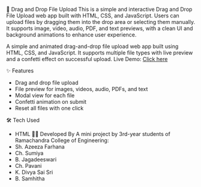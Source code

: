 📁 Drag and Drop File Upload
This is a simple and interactive Drag and Drop File Upload web app built with HTML, CSS, and JavaScript. Users can upload files by dragging them into the drop area or selecting them manually. It supports image, video, audio, PDF, and text previews, with a clean UI and background animations to enhance user experience.

A simple and animated drag-and-drop file upload web app built using HTML, CSS, and JavaScript. It supports multiple file types with live preview and a confetti effect on successful upload.
Live Demo: [Click here](https://sumiya19.github.io/drag-and-drop/)

✨ Features
- Drag and drop file upload
- File preview for images, videos, audio, PDFs, and text
- Modal view for each file
- Confetti animation on submit
- Reset all files with one click

🛠️ Tech Used
- HTML
👨‍💻 Developed By
A mini project by 3rd-year students of Ramachandra College of Engineering:
- Sh. Azeeza Farhana  
- Ch. Sumiya  
- B. Jagadeeswari  
- Ch. Pavani  
- K. Divya Sai Sri  
- B. Samhitha


